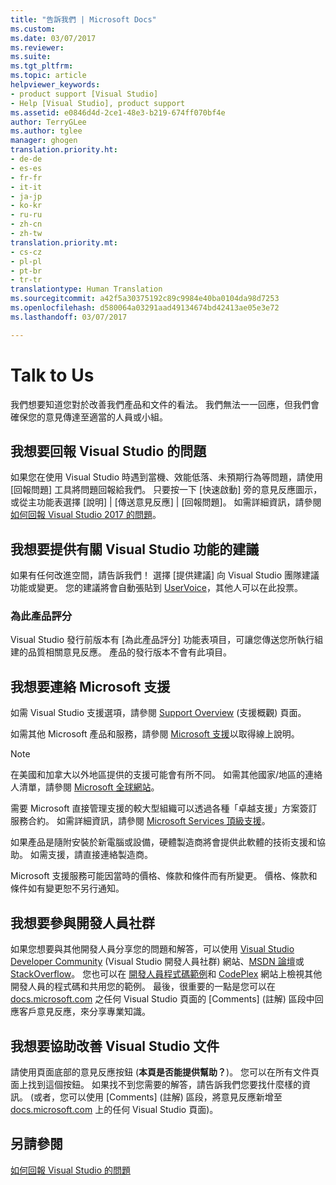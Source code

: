 ```yaml
---
title: "告訴我們 | Microsoft Docs"
ms.custom: 
ms.date: 03/07/2017
ms.reviewer: 
ms.suite: 
ms.tgt_pltfrm: 
ms.topic: article
helpviewer_keywords:
- product support [Visual Studio]
- Help [Visual Studio], product support
ms.assetid: e0846d4d-2ce1-48e3-b219-674ff070bf4e
author: TerryGLee
ms.author: tglee
manager: ghogen
translation.priority.ht:
- de-de
- es-es
- fr-fr
- it-it
- ja-jp
- ko-kr
- ru-ru
- zh-cn
- zh-tw
translation.priority.mt:
- cs-cz
- pl-pl
- pt-br
- tr-tr
translationtype: Human Translation
ms.sourcegitcommit: a42f5a30375192c89c9984e40ba0104da98d7253
ms.openlocfilehash: d580064a03291aad49134674bd42413ae05e3e72
ms.lasthandoff: 03/07/2017

---
```

# <a name="talk-to-us"></a>Talk to Us
我們想要知道您對於改善我們產品和文件的看法。 我們無法一一回應，但我們會確保您的意見傳達至適當的人員或小組。  

## <a name="i-want-to-report-a-problem-with-visual-studio"></a>我想要回報 Visual Studio 的問題  
 如果您在使用 Visual Studio 時遇到當機、效能低落、未預期行為等問題，請使用 [回報問題] 工具將問題回報給我們。 只要按一下 [快速啟動] 旁的意見反應圖示，或從主功能表選擇 [說明] &#124; [傳送意見反應] &#124; [回報問題]。 如需詳細資訊，請參閱[如何回報 Visual Studio 2017 的問題](how-to-report-a-problem-with-visual-studio-2017.md)。  

## <a name="i-want-to-make-a-suggestion-about-visual-studio-features"></a>我想要提供有關 Visual Studio 功能的建議  
 如果有任何改進空間，請告訴我們！ 選擇 [提供建議]  向 Visual Studio 團隊建議功能或變更。 您的建議將會自動張貼到 [UserVoice](https://visualstudio.uservoice.com)，其他人可以在此投票。  

### <a name="rate-this-product"></a>為此產品評分  
 Visual Studio 發行前版本有 [為此產品評分]  功能表項目，可讓您傳送您所執行組建的品質相關意見反應。 產品的發行版本不會有此項目。  

## <a name="i-want-to-contact-microsoft-support"></a>我想要連絡 Microsoft 支援  
如需 Visual Studio 支援選項，請參閱 [Support Overview](https://www.visualstudio.com/vs/support/) (支援概觀) 頁面。

如需其他 Microsoft 產品和服務，請參閱 [Microsoft 支援](http://go.microsoft.com/fwlink/?LinkID=99019)以取得線上說明。

> [!NOTE]
> 在美國和加拿大以外地區提供的支援可能會有所不同。 如需其他國家/地區的連絡人清單，請參閱 [Microsoft 全球網站](http://www.microsoft.com/worldwide/)。  

需要 Microsoft 直接管理支援的較大型組織可以透過各種「卓越支援」方案簽訂服務合約。 如需詳細資訊，請參閱 [Microsoft Services 頂級支援](http://go.microsoft.com/fwlink/?LinkId=258223)。  

如果產品是隨附安裝於新電腦或設備，硬體製造商將會提供此軟體的技術支援和協助。 如需支援，請直接連絡製造商。  

Microsoft 支援服務可能因當時的價格、條款和條件而有所變更。 價格、條款和條件如有變更恕不另行通知。  

## <a name="i-want-to-get-involved-in-the-developer-community"></a>我想要參與開發人員社群  
 如果您想要與其他開發人員分享您的問題和解答，可以使用 [Visual Studio Developer Community](https://developercommunity.visualstudio.com/index.html) (Visual Studio 開發人員社群) 網站、[MSDN 論壇](http://social.msdn.microsoft.com/Forums/home)或 [StackOverflow](http://stackoverflow.com/)。 您也可以在 [開發人員程式碼範例](http://code.msdn.microsoft.com/)和 [CodePlex](http://www.codeplex.com/) 網站上檢視其他開發人員的程式碼和共用您的範例。 最後，很重要的一點是您可以在 [docs.microsoft.com](https://docs.microsoft.com/visualstudio/) 之任何 Visual Studio 頁面的 [Comments] (註解) 區段中回應客戶意見反應，來分享專業知識。

## <a name="i-want-to-help-improve-the-visual-studio-documentation"></a>我想要協助改善 Visual Studio 文件  
  請使用頁面底部的意見反應按鈕 (**本頁是否能提供幫助？**)。 您可以在所有文件頁面上找到這個按鈕。 如果找不到您需要的解答，請告訴我們您要找什麼樣的資訊。 (或者，您可以使用 [Comments] (註解) 區段，將意見反應新增至 [docs.microsoft.com](https://docs.microsoft.com/visualstudio/) 上的任何 Visual Studio 頁面)。

## <a name="see-also"></a>另請參閱  
 [如何回報 Visual Studio 的問題](how-to-report-a-problem-with-visual-studio-2017.md)


